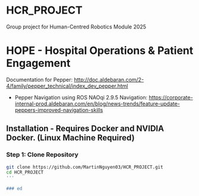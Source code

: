 # HCR_PROJECT

Group project for Human-Centred Robotics Module 2025

# HOPE - Hospital Operations & Patient Engagement

Documentation for Pepper: http://doc.aldebaran.com/2-4/family/pepper_technical/index_dev_pepper.html
  - Pepper Navigation using ROS NAOqi 2.9.5 Navigation: https://corporate-internal-prod.aldebaran.com/en/blog/news-trends/feature-update-peppers-improved-navigation-skills 

## Installation - Requires Docker and NVIDIA Docker. (Linux Machine Required)

### Step 1: Clone Repository
```bash
git clone https://github.com/MartinNguyen03/HCR_PROJECT.git
cd HCR_PROJECT
'''

### ed
